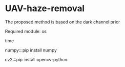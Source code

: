 # UAV-haze-removal
The proposed method is based on the dark channel prior

Required module:
os

time

numpy:::pip install numpy

cv2:::pip install opencv-python

